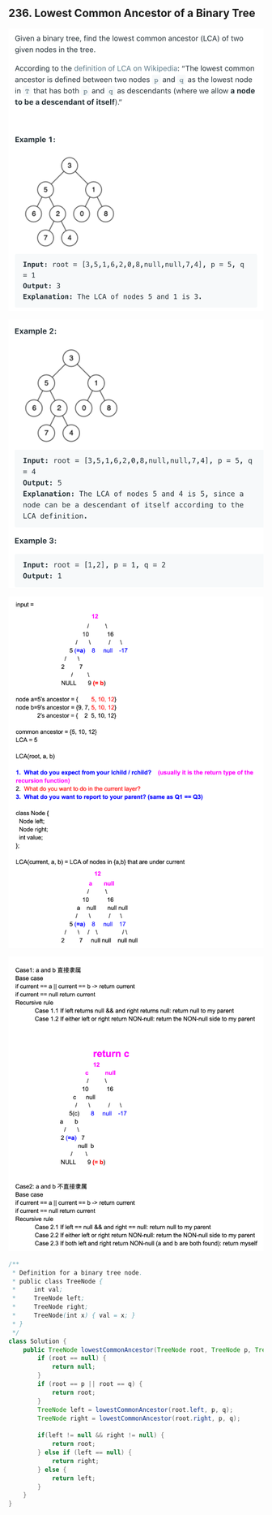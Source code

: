 ## 236. Lowest Common Ancestor of a Binary Tree

![](img/2021-07-12-02-58-43.png)

![](img/2021-07-12-02-58-57.png)

![](img/2021-07-12-02-59-33.png)

![](img/2021-07-12-03-00-18.png)

```java
/**
 * Definition for a binary tree node.
 * public class TreeNode {
 *     int val;
 *     TreeNode left;
 *     TreeNode right;
 *     TreeNode(int x) { val = x; }
 * }
 */
class Solution {
    public TreeNode lowestCommonAncestor(TreeNode root, TreeNode p, TreeNode q) {
        if (root == null) {
            return null;
        }
        if (root == p || root == q) {
            return root;
        }
        TreeNode left = lowestCommonAncestor(root.left, p, q);
        TreeNode right = lowestCommonAncestor(root.right, p, q);
        
        if(left != null && right != null) {
            return root;
        } else if (left == null) {
            return right;
        } else {
            return left;
        }
    }
}
```